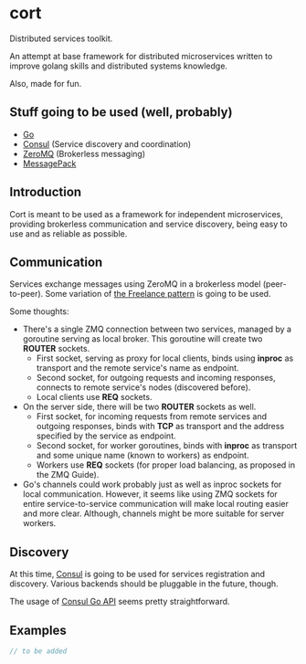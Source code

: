 # cort
Distributed services toolkit.

An attempt at base framework for distributed microservices written to improve golang skills and distributed systems knowledge.

Also, made for fun.

## Stuff going to be used (well, probably)

* [Go](http://golang.org/)
* [Consul](http://consul.io/) (Service discovery and coordination)
* [ZeroMQ](http://zeromq.org/) (Brokerless messaging)
* [MessagePack](http://msgpack.org/)

## Introduction

Cort is meant to be used as a framework for independent microservices, providing brokerless communication and service discovery, being easy to use and as reliable as possible.

## Communication

Services exchange messages using ZeroMQ in a brokerless model (peer-to-peer). Some variation of [the Freelance pattern](http://zguide.zeromq.org/page:all#Brokerless-Reliability-Freelance-Pattern) is going to be used.

Some thoughts:

* There's a single ZMQ connection between two services, managed by a goroutine serving as local broker. This goroutine will create two **ROUTER** sockets.
    * First socket, serving as proxy for local clients, binds using **inproc** as transport and the remote service's name as endpoint.
    * Second socket, for outgoing requests and incoming responses, connects to remote service's nodes (discovered before).
    * Local clients use **REQ** sockets.
* On the server side, there will be two **ROUTER** sockets as well.
    * First socket, for incoming requests from remote services and outgoing responses, binds with **TCP** as transport and the address specified by the service as endpoint.
    * Second socket, for worker goroutines, binds with **inproc** as transport and some unique name (known to workers) as endpoint.
    * Workers use **REQ** sockets (for proper load balancing, as proposed in the ZMQ Guide).
* Go's channels could work probably just as well as inproc sockets for local communication. However, it seems like using ZMQ sockets for entire service-to-service communication will make local routing easier and more clear. Although, channels might be more suitable for server workers.

## Discovery

At this time, [Consul](http://consul.io/) is going to be used for services registration and discovery. Various backends should be pluggable in the future, though.

The usage of [Consul Go API](https://github.com/hashicorp/consul/tree/master/api) seems pretty straightforward.

## Examples

```go
// to be added
```
